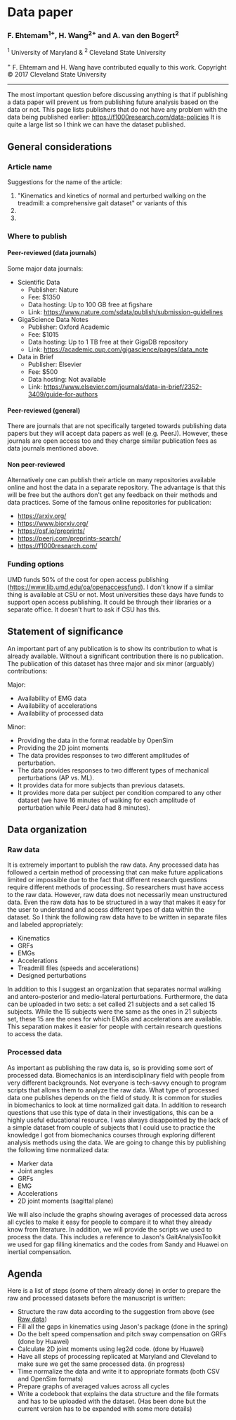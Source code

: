 Data paper
================

### F. Ehtemam<sup>1+</sup>, H. Wang<sup>2+</sup> and A. van den Bogert<sup>2</sup>

<sup>1</sup> University of Maryland & <sup>2</sup> Cleveland State University

<sup>+</sup> F. Ehtemam and H. Wang have contributed equally to this work.
Copyright © 2017 Cleveland State University

------------------------------------------------------------------------

The most important question before discussing anything is that if publishing a data paper will prevent us from publishing future analysis based on the data or not. This page lists publishers that do not have any problem with the data being published earlier:
<https://f1000research.com/data-policies>
It is quite a large list so I think we can have the dataset published.

General considerations
----------------------

### Article name

Suggestions for the name of the article:
1. "Kinematics and kinetics of normal and perturbed walking on the treadmill: a comprehensive gait dataset" or variants of this
2.
3.

### Where to publish

#### Peer-reviewed (data journals)

Some major data journals:

-   Scientific Data
    -   Publisher: Nature
    -   Fee: $1350
    -   Data hosting: Up to 100 GB free at figshare
    -   Link: <https://www.nature.com/sdata/publish/submission-guidelines>
-   GigaScience Data Notes
    -   Publisher: Oxford Academic
    -   Fee: $1015
    -   Data hosting: Up to 1 TB free at their GigaDB repository
    -   Link: <https://academic.oup.com/gigascience/pages/data_note>
-   Data in Brief
    -   Publisher: Elsevier
    -   Fee: $500
    -   Data hosting: Not available
    -   Link: <https://www.elsevier.com/journals/data-in-brief/2352-3409/guide-for-authors>

#### Peer-reviewed (general)

There are journals that are not specifically targeted towards publishing data papers but they will accept data papers as well (e.g. PeerJ). However, these journals are open access too and they charge similar publication fees as data journals mentioned above.

#### Non peer-reviewed

Alternatively one can publish their article on many repositories available online and host the data in a separate repository. The advantage is that this will be free but the authors don't get any feedback on their methods and data practices.
Some of the famous online repositories for publication:

-   <https://arxiv.org/>
-   <https://www.biorxiv.org/>
-   <https://osf.io/preprints/>
-   <https://peerj.com/preprints-search/>
-   <https://f1000research.com/>

### Funding options

UMD funds 50% of the cost for open access publishing (<https://www.lib.umd.edu/oa/openaccessfund>). I don't know if a similar thing is available at CSU or not. Most universities these days have funds to support open access publishing. It could be through their libraries or a separate office. It doesn't hurt to ask if CSU has this.

Statement of significance
-------------------------

An important part of any publication is to show its contribution to what is already available. Without a significant contribution there is no publication. The publication of this dataset has three major and six minor (arguably) contributions:

Major:

-   Availability of EMG data
-   Availability of accelerations
-   Availability of processed data

Minor:

-   Providing the data in the format readable by OpenSim
-   Providing the 2D joint moments
-   The data provides responses to two different amplitudes of perturbation.
-   The data provides responses to two different types of mechanical perturbations (AP vs. ML).
-   It provides data for more subjects than previous datasets.
-   It provides more data per subject per condition compared to any other dataset (we have 16 minutes of walking for each amplitude of perturbation while PeerJ data had 8 minutes).

Data organization
-----------------

### Raw data <a name="Raw data"></a>

It is extremely important to publish the raw data. Any processed data has followed a certain method of processing that can make future applications limited or impossible due to the fact that different research questions require different methods of processing. So researchers must have access to the raw data. However, raw data does not necessarily mean unstructured data. Even the raw data has to be structured in a way that makes it easy for the user to understand and access different types of data within the dataset. So I think the following raw data have to be written in separate files and labeled appropriately:

-   Kinematics
-   GRFs
-   EMGs
-   Accelerations
-   Treadmill files (speeds and accelerations)
-   Designed perturbations

In addition to this I suggest an organization that separates normal walking and antero-posterior and medio-lateral perturbations. Furthermore, the data can be uploaded in two sets: a set called 21 subjects and a set called 15 subjects. While the 15 subjects were the same as the ones in 21 subjects set, these 15 are the ones for which EMGs and accelerations are available. This separation makes it easier for people with certain research questions to access the data.

### Processed data

As important as publishing the raw data is, so is providing some sort of processed data. Biomechanics is an interdisciplinary field with people from very different backgrounds. Not everyone is tech-savvy enough to program scripts that allows them to analyze the raw data. What type of processed data one publishes depends on the field of study.
It is common for studies in biomechanics to look at time normalized gait data. In addition to research questions that use this type of data in their investigations, this can be a highly useful educational resource. I was always disappointed by the lack of a simple dataset from couple of subjects that I could use to practice the knowledge I got from biomechanics courses through exploring different analysis methods using the data. We are going to change this by publishing the following time normalized data:

-   Marker data
-   Joint angles
-   GRFs
-   EMG
-   Accelerations
-   2D joint moments (sagittal plane)

We will also include the graphs showing averages of processed data across all cycles to make it easy for people to compare it to what they already know from literature. In addition, we will provide the scripts we used to process the data. This includes a reference to Jason's GaitAnalysisToolkit we used for gap filling kinematics and the codes from Sandy and Huawei on inertial compensation.

Agenda
------

Here is a list of steps (some of them already done) in order to prepare the raw and processed datasets before the manuscript is written:

-   Structure the raw data according to the suggestion from above (see [Raw data](#Raw%20data))
-   Fill all the gaps in kinematics using Jason's package (done in the spring)
-   Do the belt speed compensation and pitch sway compensation on GRFs (done by Huawei)
-   Calculate 2D joint moments using leg2d code. (done by Huawei)
-   Have all steps of processing replicated at Maryland and Cleveland to make sure we get the same processed data. (in progress)
-   Time normalize the data and write it to appropriate formats (both CSV and OpenSim formats)
-   Prepare graphs of averaged values across all cycles
-   Write a codebook that explains the data structure and the file formats and has to be uploaded with the dataset. (Has been done but the current version has to be expanded with some more details)
